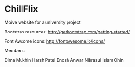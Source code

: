 # ChillFlix
Moive website for a university project

Bootstrap resources:
	http://getbootstrap.com/getting-started/
	
Font Awsome icons:
	http://fontawesome.io/icons/
	

Members:

Dima Mukhin
Harsh Patel
Enosh Anwar
Nibrasul Islam Ohin
